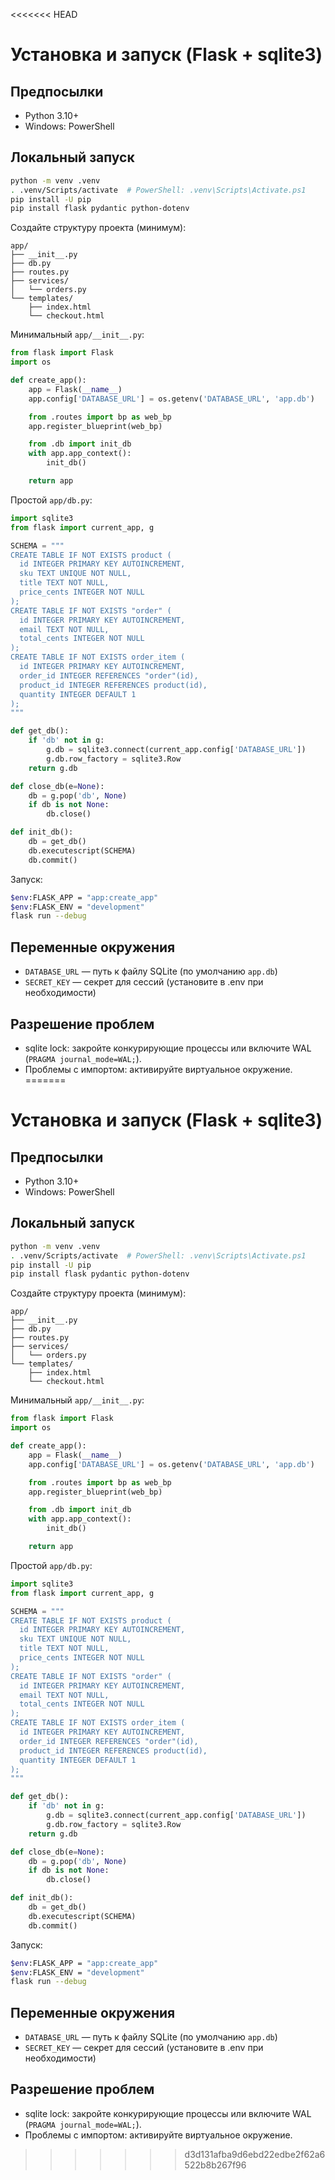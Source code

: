 <<<<<<< HEAD
# Установка и запуск (Flask + sqlite3)

## Предпосылки
- Python 3.10+
- Windows: PowerShell

## Локальный запуск
```bash
python -m venv .venv
. .venv/Scripts/activate  # PowerShell: .venv\Scripts\Activate.ps1
pip install -U pip
pip install flask pydantic python-dotenv
```

Создайте структуру проекта (минимум):
```text
app/
├── __init__.py
├── db.py
├── routes.py
├── services/
│   └── orders.py
└── templates/
    ├── index.html
    └── checkout.html
```

Минимальный `app/__init__.py`:
```python
from flask import Flask
import os

def create_app():
    app = Flask(__name__)
    app.config['DATABASE_URL'] = os.getenv('DATABASE_URL', 'app.db')

    from .routes import bp as web_bp
    app.register_blueprint(web_bp)

    from .db import init_db
    with app.app_context():
        init_db()

    return app
```

Простой `app/db.py`:
```python
import sqlite3
from flask import current_app, g

SCHEMA = """
CREATE TABLE IF NOT EXISTS product (
  id INTEGER PRIMARY KEY AUTOINCREMENT,
  sku TEXT UNIQUE NOT NULL,
  title TEXT NOT NULL,
  price_cents INTEGER NOT NULL
);
CREATE TABLE IF NOT EXISTS "order" (
  id INTEGER PRIMARY KEY AUTOINCREMENT,
  email TEXT NOT NULL,
  total_cents INTEGER NOT NULL
);
CREATE TABLE IF NOT EXISTS order_item (
  id INTEGER PRIMARY KEY AUTOINCREMENT,
  order_id INTEGER REFERENCES "order"(id),
  product_id INTEGER REFERENCES product(id),
  quantity INTEGER DEFAULT 1
);
"""

def get_db():
    if 'db' not in g:
        g.db = sqlite3.connect(current_app.config['DATABASE_URL'])
        g.db.row_factory = sqlite3.Row
    return g.db

def close_db(e=None):
    db = g.pop('db', None)
    if db is not None:
        db.close()

def init_db():
    db = get_db()
    db.executescript(SCHEMA)
    db.commit()
```

Запуск:
```bash
$env:FLASK_APP = "app:create_app"
$env:FLASK_ENV = "development"
flask run --debug
```

## Переменные окружения
- `DATABASE_URL` — путь к файлу SQLite (по умолчанию `app.db`)
- `SECRET_KEY` — секрет для сессий (установите в .env при необходимости)

## Разрешение проблем
- sqlite lock: закройте конкурирующие процессы или включите WAL (`PRAGMA journal_mode=WAL;`).
- Проблемы с импортом: активируйте виртуальное окружение.
=======
# Установка и запуск (Flask + sqlite3)

## Предпосылки
- Python 3.10+
- Windows: PowerShell

## Локальный запуск
```bash
python -m venv .venv
. .venv/Scripts/activate  # PowerShell: .venv\Scripts\Activate.ps1
pip install -U pip
pip install flask pydantic python-dotenv
```

Создайте структуру проекта (минимум):
```text
app/
├── __init__.py
├── db.py
├── routes.py
├── services/
│   └── orders.py
└── templates/
    ├── index.html
    └── checkout.html
```

Минимальный `app/__init__.py`:
```python
from flask import Flask
import os

def create_app():
    app = Flask(__name__)
    app.config['DATABASE_URL'] = os.getenv('DATABASE_URL', 'app.db')

    from .routes import bp as web_bp
    app.register_blueprint(web_bp)

    from .db import init_db
    with app.app_context():
        init_db()

    return app
```

Простой `app/db.py`:
```python
import sqlite3
from flask import current_app, g

SCHEMA = """
CREATE TABLE IF NOT EXISTS product (
  id INTEGER PRIMARY KEY AUTOINCREMENT,
  sku TEXT UNIQUE NOT NULL,
  title TEXT NOT NULL,
  price_cents INTEGER NOT NULL
);
CREATE TABLE IF NOT EXISTS "order" (
  id INTEGER PRIMARY KEY AUTOINCREMENT,
  email TEXT NOT NULL,
  total_cents INTEGER NOT NULL
);
CREATE TABLE IF NOT EXISTS order_item (
  id INTEGER PRIMARY KEY AUTOINCREMENT,
  order_id INTEGER REFERENCES "order"(id),
  product_id INTEGER REFERENCES product(id),
  quantity INTEGER DEFAULT 1
);
"""

def get_db():
    if 'db' not in g:
        g.db = sqlite3.connect(current_app.config['DATABASE_URL'])
        g.db.row_factory = sqlite3.Row
    return g.db

def close_db(e=None):
    db = g.pop('db', None)
    if db is not None:
        db.close()

def init_db():
    db = get_db()
    db.executescript(SCHEMA)
    db.commit()
```

Запуск:
```bash
$env:FLASK_APP = "app:create_app"
$env:FLASK_ENV = "development"
flask run --debug
```

## Переменные окружения
- `DATABASE_URL` — путь к файлу SQLite (по умолчанию `app.db`)
- `SECRET_KEY` — секрет для сессий (установите в .env при необходимости)

## Разрешение проблем
- sqlite lock: закройте конкурирующие процессы или включите WAL (`PRAGMA journal_mode=WAL;`).
- Проблемы с импортом: активируйте виртуальное окружение.
>>>>>>> d3d131afba9d6ebd22edbe2f62a6522b8b267f96
